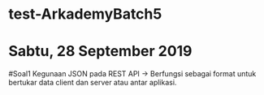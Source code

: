 # test-ArkademyBatch5
# Sabtu, 28 September 2019 

#Soal1 
Kegunaan JSON pada REST API -> Berfungsi sebagai format untuk bertukar data client dan server atau antar aplikasi.
